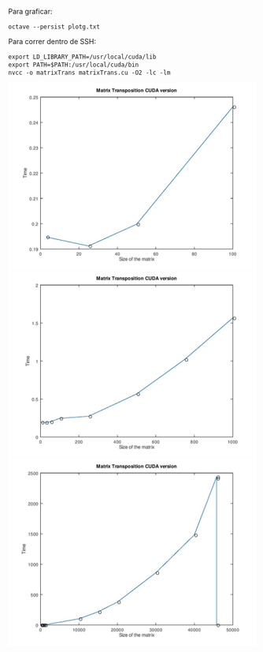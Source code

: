 Para graficar:

    octave --persist plotg.txt

Para correr dentro de SSH:

    export LD_LIBRARY_PATH=/usr/local/cuda/lib
    export PATH=$PATH:/usr/local/cuda/bin
    nvcc -o matrixTrans matrixTrans.cu -O2 -lc -lm

![alt text](https://github.com/VictorEdu96/Parallel-Programming/blob/master/Matrix%20Transposition%20CUDA/time%20plots/cudaTimes100.jpg?raw=true)
![alt text](https://github.com/VictorEdu96/Parallel-Programming/blob/master/Matrix%20Transposition%20CUDA/time%20plots/cudaTimes1000.jpg?raw=true)
![alt text](https://github.com/VictorEdu96/Parallel-Programming/blob/master/Matrix%20Transposition%20CUDA/time%20plots/cudaTimes45804.jpg?raw=true)
